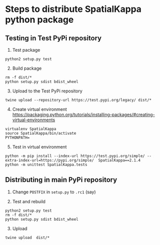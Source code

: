 Steps to distribute SpatialKappa python package
===============================================

Testing in Test PyPi repository
-------------------------------

1. Test package
```
python2 setup.py test
```

2. Build package
```
rm -f dist/*
python setup.py sdist bdist_wheel
```

3. Upload to the Test PyPi repository
```
twine upload --repository-url https://test.pypi.org/legacy/ dist/*
```

4. Create virtual environment https://packaging.python.org/tutorials/installing-packages/#creating-virtual-environments
```
virtualenv SpatialKappa
source SpatialKappa/bin/activate
PYTHONPATH=
```

5. Test in virtual environment
```
python -m pip install --index-url https://test.pypi.org/simple/ --extra-index-url=https://pypi.org/simple/  SpatialKappa==2.1.4
python -m unittest SpatialKappa.tests

```

Distributing in main PyPi repository
------------------------------------

1. Change `POSTFIX` in `setup.py` to `.rc1` (say)

2. Test and rebuild

```
python2 setup.py test
rm -f dist/*
python setup.py sdist bdist_wheel
```

3. Upload
```
twine upload  dist/*
```

